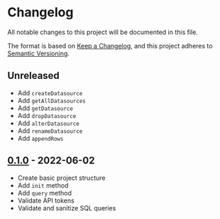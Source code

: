 # Changelog
All notable changes to this project will be documented in this file.

The format is based on [Keep a Changelog](https://keepachangelog.com/en/1.0.0/),
and this project adheres to [Semantic Versioning](https://semver.org/spec/v2.0.0.html).

## Unreleased

- Add `createDatasource`
- Add `getAllDatasources`
- Add `getDatasource`
- Add `dropDatasource`
- Add `alterDatasource`
- Add `renameDatasource`
- Add `appendRows`

## [0.1.0] - 2022-06-02

- Create basic project structure
- Add `init` method
- Add `query` method
- Validate API tokens
- Validate and sanitize SQL queries

[Unreleased]: https://github.com/alejandromav/tinybird-nodejs-sdk/compare/0.1.0...HEAD
[0.1.0]: https://github.com/alejandromav/tinybird-nodejs-sdk/tree/0.1.0
<!-- [1.1.0]: https://github.com/alejandromav/tinybird-nodejs-sdk/compare/1.0.0...1.1.0
[1.0.0]: https://github.com/alejandromav/tinybird-nodejs-sdk/tree/1.0.0 -->
